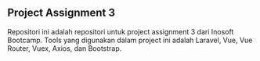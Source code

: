 ## Project Assignment 3

Repositori ini adalah repositori untuk project assignment 3 dari Inosoft Bootcamp.
Tools yang digunakan dalam project ini adalah Laravel, Vue, Vue Router, Vuex, Axios, dan Bootstrap.
